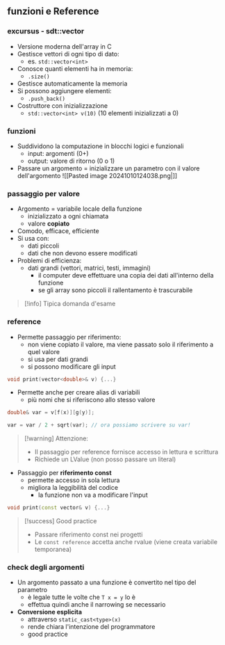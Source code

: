 ## funzioni e Reference
### excursus - sdt::vector
- Versione moderna dell'array in C
- Gestisce vettori di ogni tipo di dato:
	- es. ```std::vector<int>```
- Conosce quanti elementi ha in memoria:
	- ```.size()```
- Gestisce automaticamente la memoria
- Si possono aggiungere elementi:
	- ```.push_back()```
- Costruttore con inizializzazione
	- ```std::vector<int> v(10)``` (10 elementi inizializzati a 0)
### funzioni
- Suddividono la computazione in blocchi logici e funzionali
	- input: argomenti (0+)
	- output: valore di ritorno (0 o 1)
- Passare un argomento = inizializzare un parametro con il valore dell'argomento
![[Pasted image 20241010124038.png|]]

### passaggio per valore
- Argomento = variabile locale della funzione
	- inizializzato a ogni chiamata
	- valore **copiato**
- Comodo, efficace, efficiente
- Si usa con:
	- dati piccoli
	- dati che non devono essere modificati
- Problemi di efficienza:
	- dati grandi (vettori, matrici, testi, immagini)
		- il computer deve effettuare una copia dei dati all'interno della funzione
		- se gli array sono piccoli il rallentamento è trascurabile

>[!info] Tipica domanda d'esame

### reference
- Permette passaggio per riferimento:
	- non viene copiato il valore, ma viene passato solo il riferimento a quel valore
	- si usa per dati grandi
	- si possono modificare gli input
```cpp
void print(vector<double>& v) {...}
```
- Permette anche per creare alias di variabili
	- più nomi che si riferiscono allo stesso valore
```cpp
double& var = v[f(x)][g(y)]; 

var = var / 2 + sqrt(var); // ora possiamo scrivere su var! 
```

>[!warning] Attenzione:
>- Il passaggio per reference fornisce accesso in lettura e scrittura
>- Richiede un LValue (non posso passare un literal)

- Passaggio per **riferimento const**
	- permette accesso in sola lettura
	- migliora la leggibilità del codice
		- la funzione non va a modificare l'input
```cpp
void print(const vector& v) {...}
```

>[!success] Good practice
>- Passare riferimento const nei progetti
>- Le ```const reference``` accetta anche rvalue (viene creata variabile temporanea)

### check degli argomenti
- Un argomento passato a una funzione è convertito nel tipo del parametro
	- è legale tutte le volte che ```T x = y``` lo è
	- effettua quindi anche il narrowing se necessario
- **Conversione esplicita**
	- attraverso ```static_cast<type>(x)```
	- rende chiara l'intenzione del programmatore
	- good practice

